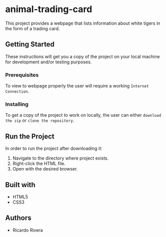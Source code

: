 # animal-trading-card
This project provides a webpage that lists information about white tigers in the form of a trading card.

## Getting Started
These instructions will get you a copy of the project on your local machine for development and/or testing purposes.

### Prerequisites
To view to webpage properly the user will require a working `Internet Connection`. 

### Installing
To get a copy of the project to work on locally, the user can either `download the zip` or `clone the repository`.

## Run the Project
In order to run the project after downloading it:
1) Navigate to the directory where project exists. 
2) Right-click the HTML file.
3) Open with the desired browser.

## Built with
* HTML5
* CSS3

## Authors
* Ricardo Rivera  